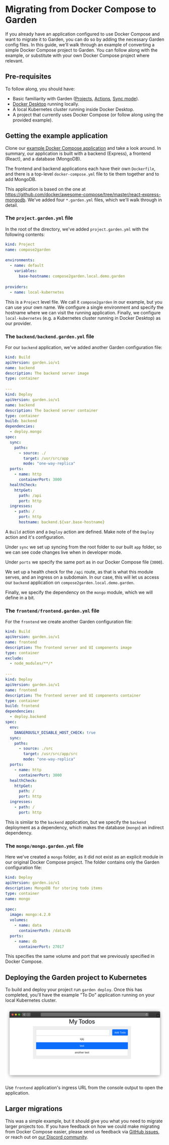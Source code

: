 # Migrating from Docker Compose to Garden

If you already have an application configured to use Docker Compose and want to migrate it to Garden, you can do so by
adding the necessary Garden config files. In this guide, we'll walk through an example of converting a simple Docker
Compose project to Garden. You can follow along with the example, or substitute with your own Docker Compose project
where relevant.

## Pre-requisites

To follow along, you should have:

* Basic familiarity with
  Garden ([Projects](../using-garden/projects.md), [Actions](../using-garden/actions.md), [Sync mode](./code-synchronization.md)).
* [Docker Desktop](https://www.docker.com/products/docker-desktop/) running locally.
* A local Kubernetes cluster running inside Docker Desktop.
* A project that currently uses Docker Compose (or follow along using the provided example).

## Getting the example application

Clone our [example Docker Compose application](https://github.com/garden-io/garden-docker-compose) and take a look
around. In summary, our application is built with a backend (Express), a frontend (React), and a database (MongoDB).

The frontend and backend applications each have their own `Dockerfile`, and there is a top-level `docker-compose.yml`
file to tie them together and to add MongoDB.

This application is based on the one at https://github.com/docker/awesome-compose/tree/master/react-express-mongodb.
We've added four `*.garden.yml` files, which we'll walk through in detail.

### The `project.garden.yml` file

In the root of the directory, we've added `project.garden.yml` with the following contents:

```yaml
kind: Project
name: compose2garden

environments:
  - name: default
    variables:
      base-hostname: compose2garden.local.demo.garden

providers:
  - name: local-kubernetes
```

This is a `Project` level file. We call it `compose2garden` in our example, but you can use your own name. We configure
a single environment and specify the hostname where we can visit the running application. Finally, we
configure `local-kubernetes` (e.g. a Kubernetes cluster running in Docker Desktop) as our provider.

### The `backend/backend.garden.yml` file

For our `backend` application, we've added another Garden configuration file:

```yaml
kind: Build
apiVersion: garden.io/v1
name: backend
description: The backend server image
type: container

---
kind: Deploy
apiVersion: garden.io/v1
name: backend
description: The backend server container
type: container
build: backend
dependencies:
  - deploy.mongo
spec:
  sync:
    paths:
      - source: ./
        target: /usr/src/app
        mode: "one-way-replica"
  ports:
    - name: http
      containerPort: 3000
  healthCheck:
    httpGet:
      path: /api
      port: http
  ingresses:
    - path: /
      port: http
      hostname: backend.${var.base-hostname}
```

A `Build` action and a `Deploy` action are defined.
Make note of the `Deploy` action and it's configuration.

Under `sync` we set up syncing from the root folder to our built `app` folder, so we can see code changes live when in
developer mode.

Under `ports` we specify the same port as in our Docker Compose file (`3000`).

We set up a health check for the `/api` route, as that is what this module serves, and an ingress on a subdomain. In our
case, this will let us access our `backend` application on `compose2garden.local.demo.garden`.

Finally, we specify the dependency on the `mongo` module, which we will define in a bit.

### The `frontend/frontend.garden.yml` file

For the `frontend` we create another Garden configuration file:

```yaml
kind: Build
apiVersion: garden.io/v1
name: frontend
description: The frontend server and UI components image
type: container
exclude:
  - node_modules/**/*

---
kind: Deploy
apiVersion: garden.io/v1
name: frontend
description: The frontend server and UI components container
type: container
build: frontend
dependencies:
  - deploy.backend
spec:
  env:
    DANGEROUSLY_DISABLE_HOST_CHECK: true
  sync:
    paths:
      - source: ./src
        target: /usr/src/app/src
        mode: "one-way-replica"
  ports:
    - name: http
      containerPort: 3000
  healthCheck:
    httpGet:
      path: /
      port: http
  ingresses:
    - path: /
      port: http
```

This is similar to the `backend` application, but we specify the `backend` deployment as a dependency, which makes
the database (`mongo`) an indirect dependency.

### The `mongo/mongo.garden.yml` file

Here we've created a `mongo` folder, as it did not exist as an explicit module in our original Docker Compose project.
The folder contains only the Garden configuration file:

```yaml
kind: Deploy
apiVersion: garden.io/v1
description: MongoDB for storing todo items
type: container
name: mongo

spec:
  image: mongo:4.2.0
  volumes:
    - name: data
      containerPath: /data/db
  ports:
    - name: db
      containerPort: 27017
```

This specifies the same volume and port that we previously specified in Docker Compose.

## Deploying the Garden project to Kubernetes

To build and deploy your project run `garden deploy`. Once this has completed, you'll have the example "To Do"
application running on your local Kubernetes cluster.

![To Do](./img/todo.png)

Use `frontend` application's ingress URL from the console output to open the application.

## Larger migrations

This was a simple example, but it should give you what you need to migrate larger projects too. If you have feedback on
how we could make migrating from Docker Compose easier, please send us feedback
via [GitHub issues](https://github.com/garden-io/garden/issues), or reach out
on [our Discord community](https://discord.gg/FrmhuUjFs6).

